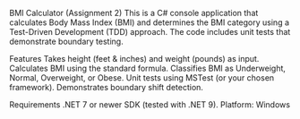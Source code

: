 BMI Calculator (Assignment 2)
This is a C# console application that calculates Body Mass Index (BMI) and determines the BMI category using a Test-Driven Development (TDD) approach. The code includes unit tests that demonstrate boundary testing.

Features
Takes height (feet & inches) and weight (pounds) as input.
Calculates BMI using the standard formula.
Classifies BMI as Underweight, Normal, Overweight, or Obese.
Unit tests using MSTest (or your chosen framework).
Demonstrates boundary shift detection.

Requirements
.NET 7 or newer SDK (tested with .NET 9).
Platform: Windows
